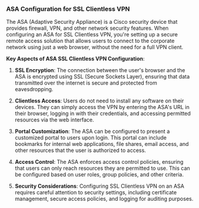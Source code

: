 
### ASA Configuration for SSL Clientless VPN

The ASA (Adaptive Security Appliance) is a Cisco security device that provides firewall, VPN, and other network security features. When configuring an ASA for SSL Clientless VPN, you're setting up a secure remote access solution that allows users to connect to the corporate network using just a web browser, without the need for a full VPN client.

**Key Aspects of ASA SSL Clientless VPN Configuration**:

1. **SSL Encryption**: The connection between the user's browser and the ASA is encrypted using SSL (Secure Sockets Layer), ensuring that data transmitted over the internet is secure and protected from eavesdropping.
    
2. **Clientless Access**: Users do not need to install any software on their devices. They can simply access the VPN by entering the ASA's URL in their browser, logging in with their credentials, and accessing permitted resources via the web interface.
    
3. **Portal Customization**: The ASA can be configured to present a customized portal to users upon login. This portal can include bookmarks for internal web applications, file shares, email access, and other resources that the user is authorized to access.
    
4. **Access Control**: The ASA enforces access control policies, ensuring that users can only reach resources they are permitted to use. This can be configured based on user roles, group policies, and other criteria.
    
5. **Security Considerations**: Configuring SSL Clientless VPN on an ASA requires careful attention to security settings, including certificate management, secure access policies, and logging for auditing purposes.
    
